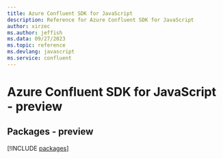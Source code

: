 ```yaml
---
title: Azure Confluent SDK for JavaScript
description: Reference for Azure Confluent SDK for JavaScript
author: xirzec
ms.author: jeffish
ms.data: 09/27/2023
ms.topic: reference
ms.devlang: javascript
ms.service: confluent
---
```

# Azure Confluent SDK for JavaScript - preview
## Packages - preview
[!INCLUDE [packages](confluent-index.md)]